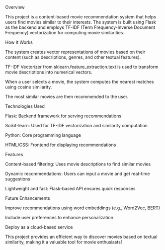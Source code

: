 Overview

This project is a content-based movie recommendation system that helps users find movies similar to their interests. The system is built using Flask as the backend and employs TF-IDF (Term Frequency-Inverse Document Frequency) vectorization for computing movie similarities.

How It Works

The system creates vector representations of movies based on their content (such as descriptions, genres, and other textual features).

TF-IDF Vectorizer from sklearn.feature_extraction.text is used to transform movie descriptions into numerical vectors.

When a user selects a movie, the system computes the nearest matches using cosine similarity.

The most similar movies are then recommended to the user.

Technologies Used

Flask: Backend framework for serving recommendations

Scikit-learn: Used for TF-IDF vectorization and similarity computation

Python: Core programming language

HTML/CSS: Frontend for displaying recommendations

Features

Content-based filtering: Uses movie descriptions to find similar movies

Dynamic recommendations: Users can input a movie and get real-time suggestions

Lightweight and fast: Flask-based API ensures quick responses

Future Enhancements

Improve recommendations using word embeddings (e.g., Word2Vec, BERT)

Include user preferences to enhance personalization

Deploy as a cloud-based service

This project provides an efficient way to discover movies based on textual similarity, making it a valuable tool for movie enthusiasts!

